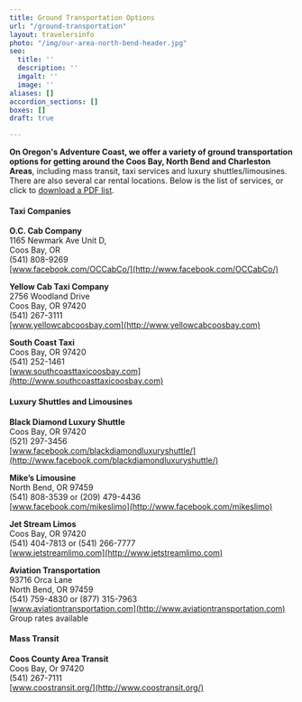 ```yaml
---
title: Ground Transportation Options
url: "/ground-transportation"
layout: travelersinfo
photo: "/img/our-area-north-bend-header.jpg"
seo:
  title: ''
  description: ''
  imgalt: ''
  image: ''
aliases: []
accordion_sections: []
boxes: []
draft: true

---
```

**On Oregon's Adventure Coast, we offer a variety of ground transportation options for getting around the Coos Bay, North Bend and Charleston Areas**, including mass transit, taxi services and luxury shuttles/limousines. There are also several car rental locations. Below is the list of services, or click to [download a PDF list](/img/Transportation-Options-08-2020.pdf).

#### Taxi Companies

**O.C. Cab Company**  
1165 Newmark Ave Unit D,  
Coos Bay, OR  
(541) 808-9269  
[www.facebook.com/OCCabCo/](http://www.facebook.com/OCCabCo/)

**Yellow Cab Taxi Company**  
2756 Woodland Drive  
Coos Bay, OR 97420  
(541) 267-3111  
[www.yellowcabcoosbay.com](http://www.yellowcabcoosbay.com)

**South Coast Taxi**  
Coos Bay, OR 97420  
(541) 252-1461  
[www.southcoasttaxicoosbay.com](http://www.southcoasttaxicoosbay.com)

#### Luxury Shuttles and Limousines

**Black Diamond Luxury Shuttle**   
Coos Bay, OR 97420   
(521) 297-3456   
[www.facebook.com/blackdiamondluxuryshuttle/](http://www.facebook.com/blackdiamondluxuryshuttle/)

**Mike’s Limousine**   
North Bend, OR 97459   
(541) 808-3539 or (209) 479-4436   
[www.facebook.com/mikeslimo](http://www.facebook.com/mikeslimo)

**Jet Stream Limos**   
Coos Bay, OR 97420   
(541) 404-7813 or (541) 266-7777   
[www.jetstreamlimo.com](http://www.jetstreamlimo.com)

**Aviation Transportation**   
93716 Orca Lane   
North Bend, OR 97459   
(541) 759-4830 or (877) 315-7963   
[www.aviationtransportation.com](http://www.aviationtransportation.com)   
Group rates available

#### Mass Transit

**Coos County Area Transit**  
Coos Bay, Or 97420  
(541) 267-7111  
[www.coostransit.org/](http://www.coostransit.org/)